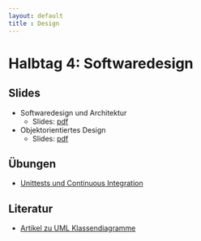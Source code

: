 ```yaml
---
layout: default
title : Design
---
```


# Halbtag 4: Softwaredesign


## Slides 

* Softwaredesign und Architektur
    * Slides: [pdf](/comingsoon)
* Objektorientiertes Design
    * Slides: [pdf](/comingsoon)


## Übungen

* [Unittests und Continuous Integration](./exercises/unit-tests-und-ci)

## Literatur

* [Artikel zu UML Klassendiagramme](https://developer.ibm.com/articles/the-class-diagram/)


